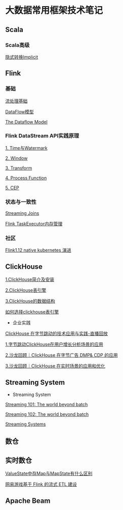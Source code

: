 # 大数据常用框架技术笔记

## Scala
### Scala高级
[隐式转换Implicit](docs/scala/隐式转换Implicit.md)

## Flink

### 基础
[流处理基础](docs/flink/流初级基础.md)

[DataFlow模型](docs/flink/DataFlow模型.md)

[The Dataflow Model](docs/flink/TheDataflowModel.md)

### Flink DataStream API实践原理
[1. Time与Watermark](docs/flink/Time与Watermark.md)

[2. Window](docs/flink/Window.md)

[3. Transform]()

[4. Process Function]()

[5. CEP]()

### 状态与一致性


[Streaming Joins](docs/flink/FlinkStreamingJoins.md)

[Flink TaskExecutor内存管理](docs/flink/FlinkTaskExecutor内存管理.md)

### 社区
[Flink1.12 native kubernetes 演进](docs/flink/Flink1.12nativekubernetes演进.md)


## ClickHouse

[1.ClickHouse简介及安装](docs/clickhouse/ClickHouse.md)

[2.ClickHouse表引擎](docs/clickhouse/tableEngine.md)

[3.ClickHouse的数据结构](docs/clickhouse/ClickHouse数据结构.md)

[如何选择clickhouse表引擎](docs/clickhouse/如何选择clickhouse表引擎.md)

- 企业实践

[ClickHouse 在字节跳动的技术应用与实践-直播回放](https://www.ixigua.com/6853991019050959371/)

[1.字节跳动ClickHouse在用户增长分析场景的应用](https://mp.weixin.qq.com/s/J0j0LM3ZDj4OP7SyYCWCEQ)

[2.沙龙回顾｜ClickHouse 在字节广告 DMP& CDP 的应用](https://mp.weixin.qq.com/s/lYjIfKS8k9ZHPrxBRYOBrw)

[3.沙龙回顾｜ClickHouse 在实时场景的应用和优化](https://mp.weixin.qq.com/s/hqUCFSr8cu3x3u8HCA6WYg)


## Streaming System

- Streaming System

[Streaming 101: The world beyond batch](https://www.oreilly.com/ideas/the-world-beyond-batch-streaming-101)

[Streaming 102: The world beyond batch](https://www.oreilly.com/ideas/the-world-beyond-batch-streaming-102)

[Streaming Systems](https://www.oreilly.com/library/view/streaming-systems/9781491983867/?_ga=2.214328721.704251868.1607675381-1314152331.1607675381)

## 数仓

## 实时数仓
[ValueState中存Map与MapState有什么区别](docs/flink/ValueState中存Map与MapState有什么区别.md)

[网易游戏基于 Flink 的流式 ETL 建设](https://mp.weixin.qq.com/s/R4dpdSGNzgE-uvlvo09ulA)

## Apache Beam




